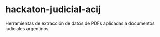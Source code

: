 # hackaton-judicial-acij
Herramientas de extracción de datos de PDFs aplicadas a documentos judiciales argentinos
